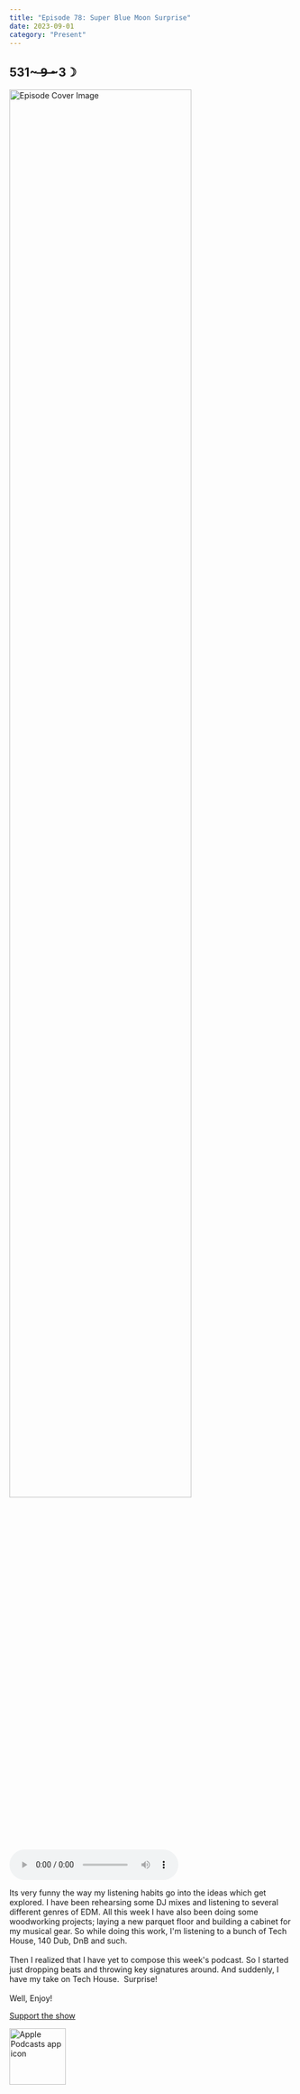 ```yaml
---
title: "Episode 78: Super Blue Moon Surprise"
date: 2023-09-01
category: "Present"
---
```

## 531~ ̶9̶ ̶~3☽
<img src="https://artwork.captivate.fm/174c1766-d403-403b-93b6-6a3e42e8ca12/60854458c4d1acdf4e1c2f79c4137142d85d78e379bdafbd69bd34c85f5819ad.jpg" alt="Episode Cover Image" width=80%/>
<audio controls>
  <source src="https://podcasts.captivate.fm/media/97ffb991-9efb-4b82-a4a6-17fba4feecd6/13512102-episode-78-super-blue-moon-surprise.mp3" type="audio/mpeg">
  Your browser does not support the audio element.
</audio>

<p>Its very funny the way my listening habits go into the ideas which get explored. I have been rehearsing some DJ mixes and listening to several different genres of EDM. All this week I have also been doing some woodworking projects; laying a new parquet floor and building a cabinet for my musical gear. So while doing this work, I&apos;m listening to a bunch of Tech House, 140 Dub, DnB and such. <br/><br/>Then I realized that I have yet to compose this week&apos;s podcast. So I started just dropping beats and throwing key signatures around. And suddenly, I have my take on Tech House.  Surprise!<br/><br/>Well, Enjoy!</p><a rel="payment" href="https://www.paypal.com/donate/?hosted_button_id=WX3GRUK5BHJLS">Support the show</a>

<a href="https://podcasts.apple.com/us/podcast/living-room-music/id1608791560?tscg=30200&itsct=podcast_box_appicon&ls=1&mttnsubad=1608791560" style="display: inline-block;"><img src="https://toolbox.marketingtools.apple.com/api/v2/badges/app-icon-podcasts/standard/en-us" alt="Apple Podcasts app icon" style="width: 100px; height: 100px; vertical-align: middle; object-fit: contain;" /></a>
    